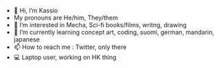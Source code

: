 - 👋 Hi, I’m Kassio
-    My pronouns are He/him, They/them
- 👀 I’m interested in Mecha, Sci-fi books/films, writng, drawing
- 🌱 I’m currently learning concept art, coding, suomi, german, mandarin, japanese
- 📫 How to reach me : Twitter, only there
- 💻 Laptop user, working on HK thing

<!---
Kassio-Space/Kassio-Space is a ✨ special ✨ repository because its `README.md` (this file) appears on your GitHub profile.
You can click the Preview link to take a look at your changes.
--->
